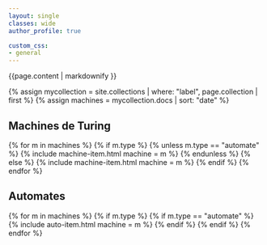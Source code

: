 ```yaml
---
layout: single
classes: wide
author_profile: true

custom_css:
- general
---
```


{{page.content | markdownify }}

{% assign mycollection = site.collections | where: "label", page.collection | first %}
{% assign machines = mycollection.docs | sort: "date" %}

<h2> Machines de Turing</h2>

{% for m in machines %}
{% if m.type %}
{% unless m.type == "automate" %}
{% include machine-item.html machine = m %}
{% endunless %} 
{% else %}
{% include machine-item.html machine = m %}
{% endif %}
{% endfor %}

<h2> Automates </h2>

{% for m in machines %}
{% if m.type %}
{% if m.type == "automate" %}
{% include auto-item.html machine = m %}
{% endif %} 
{% endif %}
{% endfor %}

